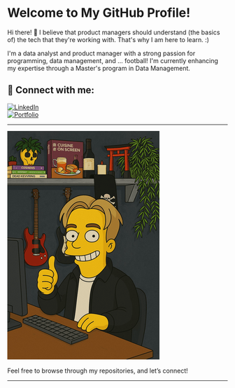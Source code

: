 # Welcome to My GitHub Profile!

Hi there! 👋 I believe that product managers should understand (the basics of) the tech that they're working with. That's why I am here to learn. :)

I'm a data analyst and product manager with a strong passion for programming, data management, and ... football! I'm currently enhancing my expertise through a Master's program in Data Management.

## 📎 Connect with me:

[![LinkedIn](https://img.shields.io/badge/LinkedIn-%230A66C2?style=for-the-badge&logo=linkedin&logoColor=white)](https://www.linkedin.com/in/niklas-boeckmann/)  
[![Portfolio](https://img.shields.io/badge/Portfolio-%231D9BF0?style=for-the-badge&logo=web&logoColor=white)](https://boeckmann.carrd.co/)

---

<img src="https://github.com/nikbckm/nikbckm/raw/main/thatsme_small.png" alt="That's Me">

Feel free to browse through my repositories, and let’s connect!

---
